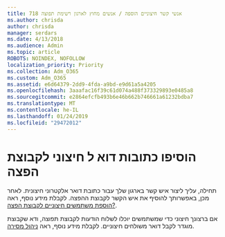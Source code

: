 ```yaml
---
title: 718 אנשי קשר חיצוניים הוספה / אנשים מחוץ לארגון רשימת תפוצה
ms.author: chrisda
author: chrisda
manager: serdars
ms.date: 4/13/2018
ms.audience: Admin
ms.topic: article
ROBOTS: NOINDEX, NOFOLLOW
localization_priority: Priority
ms.collection: Adm_O365
ms.custom: Adm_O365
ms.assetid: e6d64379-2dd9-4fda-a9bd-e9d61a5a4205
ms.openlocfilehash: 3aaafac16f39c61d074a488f373329893e0485a8
ms.sourcegitcommit: e2864efcfb493b6e46b662b746661a61232bdba7
ms.translationtype: MT
ms.contentlocale: he-IL
ms.lasthandoff: 01/24/2019
ms.locfileid: "29472012"
---
```

# <a name="add-external-email-addresses-to-a-distribution-group"></a>הוסיפו כתובות דוא ל חיצוני לקבוצת הפצה

תחילה, עליך ליצור איש קשר בארגון שלך עבור כתובת דואר אלקטרוני חיצונית. לאחר מכן, באפשרותך להוסיף את איש הקשר לקבוצת ההפצה. לקבלת מידע נוסף, ראה [הוספת משתמשים חיצוניים לקבוצת הפצה?](https://support.office.com/client/caa0f310-0bb7-48e3-8ad2-cb358b53bbba).
  
אם ברצונך חיצוני כדי שמשתמשים יוכלו לשלוח הודעות לקבוצת תפוצה, ודא שקבוצת מוגדר לקבל דואר משולחים חיצוניים. לקבלת מידע נוסף, ראה [ניהול מסירה](https://technet.microsoft.com/library/bb124513.aspx#deliverymanagement).
  


